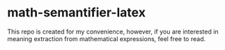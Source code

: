 # math-semantifier-latex
This repo is created for my convenience, however, if you are interested in meaning extraction from mathematical expressions, feel free to read.
